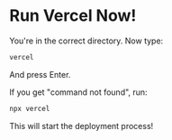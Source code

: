 # Run Vercel Now!

You're in the correct directory. Now type:

```bash
vercel
```

And press Enter.

If you get "command not found", run:
```bash
npx vercel
```

This will start the deployment process!